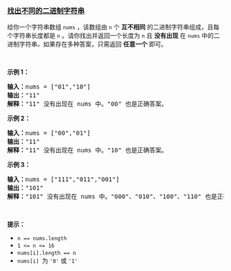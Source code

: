 ### [找出不同的二进制字符串](https://leetcode-cn.com/problems/find-unique-binary-string)

<p>给你一个字符串数组 <code>nums</code> ，该数组由 <code>n</code> 个 <strong>互不相同</strong> 的二进制字符串组成，且每个字符串长度都是 <code>n</code> 。请你找出并返回一个长度为&nbsp;<code>n</code>&nbsp;且&nbsp;<strong>没有出现</strong> 在 <code>nums</code> 中的二进制字符串<em>。</em>如果存在多种答案，只需返回 <strong>任意一个</strong> 即可。</p>

<p>&nbsp;</p>

<p><strong>示例 1：</strong></p>

<pre>
<strong>输入：</strong>nums = ["01","10"]
<strong>输出：</strong>"11"
<strong>解释：</strong>"11" 没有出现在 nums 中。"00" 也是正确答案。
</pre>

<p><strong>示例 2：</strong></p>

<pre>
<strong>输入：</strong>nums = ["00","01"]
<strong>输出：</strong>"11"
<strong>解释：</strong>"11" 没有出现在 nums 中。"10" 也是正确答案。
</pre>

<p><strong>示例 3：</strong></p>

<pre>
<strong>输入：</strong>nums = ["111","011","001"]
<strong>输出：</strong>"101"
<strong>解释：</strong>"101" 没有出现在 nums 中。"000"、"010"、"100"、"110" 也是正确答案。</pre>

<p>&nbsp;</p>

<p><strong>提示：</strong></p>

<ul>
	<li><code>n == nums.length</code></li>
	<li><code>1 &lt;= n &lt;= 16</code></li>
	<li><code>nums[i].length == n</code></li>
	<li><code>nums[i] </code>为 <code>'0'</code> 或 <code>'1'</code></li>
</ul>
